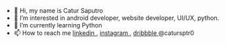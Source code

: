 - 👋 Hi, my name is Catur Saputro
- 👀 I’m interested in android developer, website developer, UI/UX, python.
- 🌱 I’m currently learning Python
- 📫 How to reach me <a href="https://www.linkedin.com/in/catursptr0/"> linkedin </a>, <a href="https://www.instagram.com/catursptr0/"> instagram </a>, <a href="https://dribbble.com/catursptr0"> dribbble </a>  @catursptr0

<!---
lolimilkita/lolimilkita is a ✨ special ✨ repository because its `README.md` (this file) appears on your GitHub profile.
You can click the Preview link to take a look at your changes.
--->
